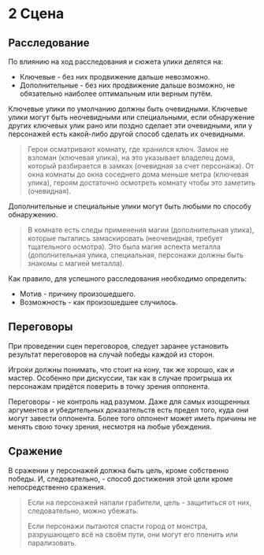 # 2 Сцена

## Расследование

По влиянию на ход расследования и сюжета улики делятся на:
- Ключевые - без них продвижение дальше невозможно.
- Дополнительные - без них продвижение дальше возможно, не обязательно наиболее оптимальным или верным путём.

Ключевые улики по умолчанию должны быть очевидными.
Ключевые улики могут быть неочевидными или специальными, если обнаружение других ключевых улик рано или поздно сделает эти очевидными,
или у персонажей есть какой-либо другой способ сделать их очевидными.

>Герои осматривают комнату, где хранился ключ.
>Замок не взломан (ключевая улика), на это указывает владелец дома,
>который разбирается в замках (очевидная за счет персонажа).
>От окна комнаты до окна соседнего дома меньше метра (ключевая улика),
>героям достаточно осмотреть комнату чтобы это заметить (очевидная).

Дополнительные и специальные улики могут быть любыми по способу обнаружению.

>В комнате есть следы применения магии (дополнительная улика),
>которые пытались замаскировать (неочевидная, требует тщательного осмотра).
>Это была магия аспекта металла (дополнительная улика, специальная, персонажи должны быть знакомы с магией металла).

Как правило, для успешного расследования необходимо определить:
- Мотив - причину произошедшего.
- Возможность - как произошедшее случилось.

## Переговоры

При проведении сцен переговоров, следует заранее установить результат переговоров на случай победы каждой из сторон.

Игроки должны понимать, что стоит на кону, так же хорошо, как и мастер.
Особенно при дискуссии, так как в случае проигрыша их персонажам придётся поверить в точку зрения оппонента.

Переговоры - не контроль над разумом.
Даже для самых изощренных аргументов и убедительных доказательств есть предел того, куда они могут завести оппонента.
Более того оппонент может иметь причины не менять свою точку зрения, несмотря на любые убеждения.

## Сражение

В сражении у персонажей должна быть цель, кроме собственно победы.
И, следовательно, - способ достижения этой цели кроме непосредственно сражения.

>Если на персонажей напали грабители, цель - защититься от них, следовательно, можно убежать.
>
>Если персонажи пытаются спасти город от монстра, разрушающего всё на своём пути, они могут его пленить или парализовать.